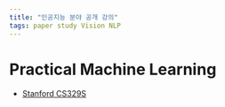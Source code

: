 ```yaml
---
title: "인공지능 분야 공개 강의"
tags: paper study Vision NLP
---
```


# Practical Machine Learning

- [Stanford CS329S](https://stanford-cs329s.github.io/)
